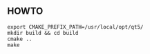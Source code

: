 ## HOWTO

    export CMAKE_PREFIX_PATH=/usr/local/opt/qt5/
    mkdir build && cd build
    cmake ..
    make